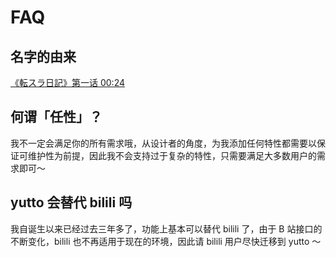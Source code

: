 # FAQ

## 名字的由来

[《転スラ日記》第一话 00:24](https://www.bilibili.com/bangumi/play/ep395211?t=24)

## 何谓「任性」？

我不一定会满足你的所有需求哦，从设计者的角度，为我添加任何特性都需要以保证可维护性为前提，因此我不会支持过于复杂的特性，只需要满足大多数用户的需求即可～

## yutto 会替代 bilili 吗

我自诞生以来已经过去三年多了，功能上基本可以替代 bilili 了，由于 B 站接口的不断变化，bilili 也不再适用于现在的环境，因此请 bilili 用户尽快迁移到 yutto ～
